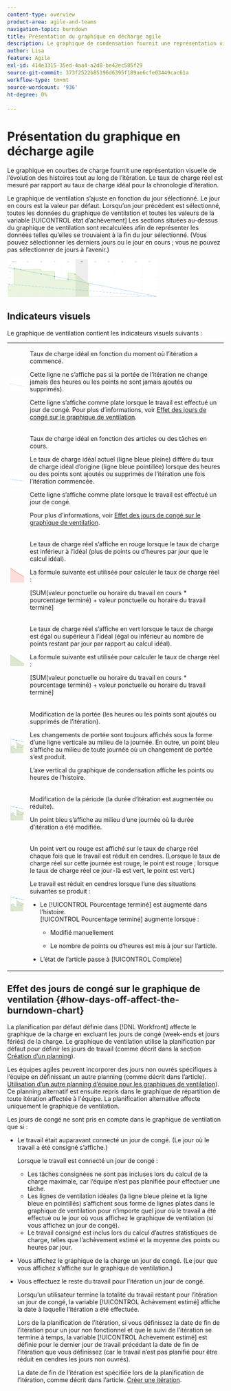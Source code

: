 ```yaml
---
content-type: overview
product-area: agile-and-teams
navigation-topic: burndown
title: Présentation du graphique en décharge agile
description: Le graphique de condensation fournit une représentation visuelle de l’avancement des articles dans l’itération ou le projet . Le taux de charge réel est mesuré par rapport au taux de charge idéal pour l’itération ou la chronologie du projet.
author: Lisa
feature: Agile
exl-id: 414e3315-35ed-4aa4-a2d8-be42ec585f29
source-git-commit: 373f2522b85196d6395f189ae6cfe03449cac61a
workflow-type: tm+mt
source-wordcount: '936'
ht-degree: 0%

---
```


# Présentation du graphique en décharge agile

Le graphique en courbes de charge fournit une représentation visuelle de l’évolution des histoires tout au long de l’itération. Le taux de charge réel est mesuré par rapport au taux de charge idéal pour la chronologie d’itération.

Le graphique de ventilation s’ajuste en fonction du jour sélectionné. Le jour en cours est la valeur par défaut. Lorsqu’un jour précédent est sélectionné, toutes les données du graphique de ventilation et toutes les valeurs de la variable [!UICONTROL état d’achèvement] Les sections situées au-dessus du graphique de ventilation sont recalculées afin de représenter les données telles qu’elles se trouvaient à la fin du jour sélectionné. (Vous pouvez sélectionner les derniers jours ou le jour en cours ; vous ne pouvez pas sélectionner de jours à l’avenir.)

![](assets/agile-iteration-burndown-350x88.png)

## Indicateurs visuels

Le graphique de ventilation contient les indicateurs visuels suivants :

<table style="table-layout:auto"> 
 <col> 
 <col> 
 <tbody> 
  <tr> 
   <td role="rowheader"> <img src="assets/agile-iteration-burndown-dottedblue.png" alt=""> </td> 
   <td> <p>Taux de charge idéal en fonction du moment où l’itération a commencé.</p> <p>Cette ligne ne s’affiche pas si la portée de l’itération ne change jamais (les heures ou les points ne sont jamais ajoutés ou supprimés).</p> <p>Cette ligne s’affiche comme plate lorsque le travail est effectué un jour de congé. Pour plus d’informations, voir <a title="Utilisation du diagramme de Burndown ageur" href="#how-days-off-affect-the-burndown-chart" class="MCXref xref">Effet des jours de congé sur le graphique de ventilation</a>.</p> </td> 
  </tr> 
  <tr> 
   <td role="rowheader"> <img src="assets/agile-iteration-burndown-solidblue.png" alt=""> </td> 
   <td> <p>Taux de charge idéal en fonction des articles ou des tâches en cours.</p> <p>Le taux de charge idéal actuel (ligne bleue pleine) diffère du taux de charge idéal d’origine (ligne bleue pointillée) lorsque des heures ou des points sont ajoutés ou supprimés de l’itération une fois l’itération commencée.</p> <p>Cette ligne s’affiche comme plate lorsque le travail est effectué un jour de congé.</p> <p>Pour plus d’informations, voir <a title="Utilisation du diagramme de Burndown ageur" href="#how-days-off-affect-the-burndown-chart" class="MCXref xref">Effet des jours de congé sur le graphique de ventilation</a>.</p> </td> 
  </tr> 
  <tr> 
   <td role="rowheader"> <img src="assets/agile-iteration-burndown-red.png" alt=""> </td> 
   <td> <p>Le taux de charge réel s’affiche en rouge lorsque le taux de charge est inférieur à l’idéal (plus de points ou d’heures par jour que le calcul idéal).</p> <p>La formule suivante est utilisée pour calculer le taux de charge réel :</p> <p>[SUM(valeur ponctuelle ou horaire du travail en cours * pourcentage terminé) + valeur ponctuelle ou horaire du travail terminé]</p> </td> 
  </tr> 
  <tr> 
   <td role="rowheader"> <img src="assets/agile-iteration-burndown-green.png" alt=""> </td> 
   <td> <p>Le taux de charge réel s’affiche en vert lorsque le taux de charge est égal ou supérieur à l’idéal (égal ou inférieur au nombre de points restant par jour par rapport au calcul idéal).</p> <p>La formule suivante est utilisée pour calculer le taux de charge réel :</p> <p>[SUM(valeur ponctuelle ou horaire du travail en cours * pourcentage terminé) + valeur ponctuelle ou horaire du travail terminé]</p> </td> 
  </tr> 
  <tr> 
   <td role="rowheader"> <img src="assets/agile-iteration-burndown-scope.png" alt=""> </td> 
   <td> <p>Modification de la portée (les heures ou les points sont ajoutés ou supprimés de l’itération).</p> <p>Les changements de portée sont toujours affichés sous la forme d’une ligne verticale au milieu de la journée. En outre, un point bleu s’affiche au milieu de toute journée où un changement de portée s’est produit.</p> <p>L’axe vertical du graphique de condensation affiche les points ou heures de l’histoire.</p> </td> 
  </tr> 
  <tr> 
   <td role="rowheader"> <img src="assets/agile-iteration-burndown-scope.png" alt=""> </td> 
   <td> <p>Modification de la période (la durée d’itération est augmentée ou réduite).</p> <p>Un point bleu s’affiche au milieu d’une journée où la durée d’itération a été modifiée.</p> </td> 
  </tr> 
  <tr> 
   <td role="rowheader"> <img src="assets/agile-iteration-burndown-scope.png" alt=""> </td> 
   <td> <p>Un point vert ou rouge est affiché sur le taux de charge réel chaque fois que le travail est réduit en cendres. (Lorsque le taux de charge réel sur cette journée est rouge, le point est rouge ; lorsque le taux de charge réel ce jour-là est vert, le point est vert.)</p> <p>Le travail est réduit en cendres lorsque l’une des situations suivantes se produit :</p> 
    <ul> 
     <li> Le [!UICONTROL Pourcentage terminé] est augmenté dans l’histoire.<br>[!UICONTROL Pourcentage terminé] augmente lorsque : 
      <ul> 
       <li> <p>Modifié manuellement</p> </li> 
       <li> <p>Le nombre de points ou d’heures est mis à jour sur l’article.</p> </li> 
      </ul></li>  
     <li>L’état de l’article passe à [!UICONTROL Complete]</li> 
    </ul> </td> 
  </tr> 
 </tbody> 
</table>

## Effet des jours de congé sur le graphique de ventilation {#how-days-off-affect-the-burndown-chart}

La planification par défaut définie dans [!DNL Workfront] affecte le graphique de la charge en excluant les jours de congé (week-ends et jours fériés) de la charge. Le graphique de ventilation utilise la planification par défaut pour définir les jours de travail (comme décrit dans la section  [Création d’un planning](../../../administration-and-setup/set-up-workfront/configure-timesheets-schedules/create-schedules.md)).

Les équipes agiles peuvent incorporer des jours non ouvrés spécifiques à l’équipe en définissant un autre planning (comme décrit dans l’article). [Utilisation d’un autre planning d’équipe pour les graphiques de ventilation](../../../agile/use-scrum-in-an-agile-team/burndown/use-alt--team-schedule-burndown-charts.md)). Ce planning alternatif est ensuite repris dans le graphique de répartition de toute itération affectée à l&#39;équipe. La planification alternative affecte uniquement le graphique de ventilation.

Les jours de congé ne sont pris en compte dans le graphique de ventilation que si :

* Le travail était auparavant connecté un jour de congé. (Le jour où le travail a été consigné s’affiche.)

   Lorsque le travail est connecté un jour de congé :

   * Les tâches consignées ne sont pas incluses lors du calcul de la charge maximale, car l’équipe n’est pas planifiée pour effectuer une tâche.
   * Les lignes de ventilation idéales (la ligne bleue pleine et la ligne bleue en pointillés) s’affichent sous forme de lignes plates dans le graphique de ventilation pour n’importe quel jour où le travail a été effectué ou le jour où vous affichez le graphique de ventilation (si vous affichez un jour de congé).
   * Le travail consigné est inclus lors du calcul d’autres statistiques de charge, telles que l’achèvement estimé et la moyenne des points ou heures par jour.

* Vous affichez le graphique de la charge un jour de congé. (Le jour que vous affichez s’affiche sur le graphique de ventilation.)
* Vous effectuez le reste du travail pour l’itération un jour de congé.

   Lorsqu’un utilisateur termine la totalité du travail restant pour l’itération un jour de congé, la variable [!UICONTROL Achèvement estimé] affiche la date à laquelle l’itération a été effectuée.

   Lors de la planification de l’itération, si vous définissez la date de fin de l’itération pour un jour non fonctionnel et que le suivi de l’itération se termine à temps, la variable [!UICONTROL Achèvement estimé] est définie pour le dernier jour de travail précédant la date de fin de l’itération que vous définissez (car le travail n’est pas planifié pour être réduit en cendres les jours non ouvrés).

   La date de fin de l’itération est spécifiée lors de la planification de l’itération, comme décrit dans l’article. [Créer une itération](../../../agile/use-scrum-in-an-agile-team/iterations/create-an-iteration.md).
